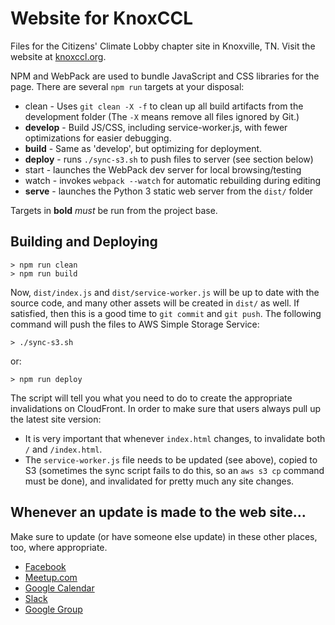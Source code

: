 # Website for KnoxCCL

Files for the Citizens' Climate Lobby chapter site in Knoxville, TN. Visit the
website at [knoxccl.org](http://knoxccl.org).

NPM and WebPack are used to bundle JavaScript and CSS libraries for the page. There are
several `npm run` targets at your disposal:

* clean - Uses `git clean -X -f` to clean up all build artifacts from the development folder
  (The `-X` means remove all files ignored by Git.)
* **develop** - Build JS/CSS, including service-worker.js, with fewer optimizations for easier
  debugging.
* **build** - Same as 'develop', but optimizing for deployment.
* **deploy** - runs `./sync-s3.sh` to push files to server (see section below)
* start - launches the WebPack dev server for local browsing/testing
* watch - invokes `webpack --watch` for automatic rebuilding during editing
* **serve** - launches the Python 3 static web server from the `dist/` folder

Targets in **bold** *must* be run from the project base.

## Building and Deploying

    > npm run clean
    > npm run build

Now, `dist/index.js` and `dist/service-worker.js` will be up to date with the source code, and
many other assets will be created in `dist/` as well. If satisfied, then this is a good time to
`git commit` and `git push`. The following command will push the files to AWS Simple Storage
Service:

    > ./sync-s3.sh

or:

    > npm run deploy

The script will tell you what you need to do to create the appropriate invalidations on
CloudFront. In order to make sure that users always pull up the latest site version:

* It is very important that whenever `index.html` changes, to invalidate both `/` and
  `/index.html`.
* The `service-worker.js` file needs to be updated (see above), copied to S3 (sometimes the
  sync script fails to do this, so an `aws s3 cp` command must be done), and invalidated for
  pretty much any site changes.

## Whenever an update is made to the web site…

Make sure to update (or have someone else update) in these other places, too, where
appropriate.

* [Facebook](https://www.facebook.com/Citizens-Climate-Lobby-Knoxville-Chapter-159872501112806/)
* [Meetup.com](https://www.meetup.com/Citizens-Climate-Lobby-Knoxville/)
* [Google Calendar](https://calendar.google.com/calendar?cid=NWtnc2w2aGl0OG4wMDJraGd0bTVpaW9wazBAZ3JvdXAuY2FsZW5kYXIuZ29vZ2xlLmNvbQ)
* [Slack](https://knoxccl.slack.com/)
* [Google Group](https://groups.google.com/forum/#!forum/knoxccl)
